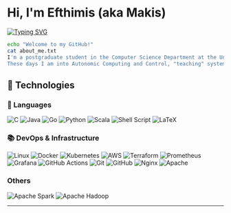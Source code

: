 # Hi, I'm Efthimis (aka Makis)

[![Typing SVG](https://readme-typing-svg.herokuapp.com?font=Fira+Code&weight=550&size=14&duration=4000&pause=1000&color=F70202&multiline=true&width=435&height=65&lines=Who+controls+the+past+controls+the+future.+;Who+controls+the+present+controls+the+past.;George+Orwell%2C+1984)](https://git.io/typing-svg)

```bash
echo "Welcome to my GitHub!"
cat about_me.txt
I'm a postgraduate student in the Computer Science Department at the University of Crete and a fellowship researcher in the Institute of Computer Science at FORTH-gr.
These days I am into Autonomic Computing and Control, "teaching" systems to manage themselves so i can sit back and relax (χαλαραά που λένε και στη χώρα μου)…
```

## :ferris_wheel: Technologies

### :speech_balloon: Languages
![C](https://img.shields.io/badge/c-%2300599C.svg?style=flat&logo=c&logoColor=white)
![Java](https://img.shields.io/badge/java-%23ED8B00.svg?style=flat&logo=java&logoColor=white)
![Go](https://img.shields.io/badge/go-%2300ADD8.svg?style=flat&logo=go&logoColor=white)
![Python](https://img.shields.io/badge/python-3670A0?style=flat&logo=python&logoColor=ffdd54)
![Scala](https://img.shields.io/badge/scala-%23DC322F.svg?style=flat&logo=scala&logoColor=white)
![Shell Script](https://img.shields.io/badge/shell_script-%23121011.svg?style=flat&logo=gnu-bash&logoColor=white)
![LaTeX](https://img.shields.io/badge/latex-%23008080.svg?style=flat&logo=latex&logoColor=white)

### :books: DevOps & Infrastructure
![Linux](https://img.shields.io/badge/Linux-FCC624?style=flat&logo=linux&logoColor=black)
![Docker](https://img.shields.io/badge/docker-%230db7ed.svg?style=flat&logo=docker&logoColor=white)
![Kubernetes](https://img.shields.io/badge/kubernetes-%23326ce5.svg?style=flat&logo=kubernetes&logoColor=white)
![AWS](https://img.shields.io/badge/AWS-%23FF9900.svg?style=flat&logo=amazon-aws&logoColor=white)
![Terraform](https://img.shields.io/badge/terraform-%235835CC.svg?style=flat&logo=terraform&logoColor=white)
![Prometheus](https://img.shields.io/badge/Prometheus-E6522C?style=flat&logo=Prometheus&logoColor=white)
![Grafana](https://img.shields.io/badge/grafana-%23F46800.svg?style=flat&logo=grafana&logoColor=white)
![GitHub Actions](https://img.shields.io/badge/github%20actions-%232671E5.svg?style=flat&logo=githubactions&logoColor=white)
![Git](https://img.shields.io/badge/git-%23F05033.svg?style=flat&logo=git&logoColor=white)
![GitHub](https://img.shields.io/badge/github-%23121011.svg?style=flat&logo=github&logoColor=white)
![Nginx](https://img.shields.io/badge/nginx-%23009639.svg?style=flat&logo=nginx&logoColor=white)
![Apache](https://img.shields.io/badge/apache-%23D42029.svg?style=flat&logo=apache&logoColor=white)

### Others
![Apache Spark](https://img.shields.io/badge/Apache%20Spark-FDEE21?style=flat&logo=apachespark&logoColor=black)
![Apache Hadoop](https://img.shields.io/badge/Apache%20Hadoop-66CCFF?style=flat&logo=apachehadoop&logoColor=black)

---
